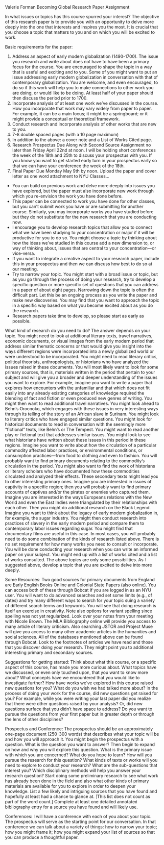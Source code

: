 Valerie Forman
Becoming Global
Research Paper Assignment

In what issues or topics has this course spurred your interest? The objective of this research paper is to provide you with an opportunity to delve more deeply into the one that interests and inspires you the most. It is crucial that you choose a topic that matters to you and on which you will be excited to work.

Basic requirements for the paper:
1) Address an aspect of early modern globalization (1490-1700). The issue you research and write about does not have to have been a primary focus for the course. You are encouraged to shape the topic in a way that is useful and exciting and to you. Some of you might want to put an issue addressing early modern globalization in conversation with that of contemporary globalization. You are welcome, and even encouraged, to do so if this work will help you to make connections to other work you are doing, or would like to be doing. At least half of your paper should then discuss the period prior to 1700.
2) Incorporate analysis of at least one work we’ve discussed in the course. How you incorporate that work may vary widely from paper to paper. For example, it can be a main focus; it might be a springboard; or it might provide a conceptual or theoretical framework.
3) Conduct research and incorporate analysis of other works that are new to you.
4) 7-8 double spaced pages (with a 10 page maximum)
5) In addition to the above: a cover note and a List of Works Cited page.
6) Research Prospectus Due Along with Second Source Assignment no later than
 Friday April 22nd at noon. I will be holding short conferences the week of the 18th and 25th to discuss your prospectus with you. If you know you want to get started early turn in your prospectus early so that we can have your conference the week of the 18th.
7) Final Paper Due Monday May 9th by noon. Upload the paper and cover letter as one word attachment to NYU Classes...

- You can build on previous work and delve more deeply into issues you have explored, but the paper must also incorporate new work through which you re-envision the work you have done before.
- This paper can be connected to work you have done for other classes, but you can’t submit work you have or are submitting for another course. Similarly, you may incorporate works you have studied before but they do not substitute for the new research that you are conducting now.
- I encourage you to develop research topics that allow you to connect what we have been studying to your concentration or major if it will be productive for you to do so. You might choose a topic by thinking about how the ideas we’ve studied in this course add a new dimension to, or way of thinking about, issues that are central to your concentration—or vice-versa.
- If you want to integrate a creative aspect to your research paper, include this in your prospectus and then we can discuss how best to do so at our meeting.
- Try to narrow your topic. You might start with a broad issue or topic, but as you go through the process of doing your research, try to develop a specific question or more specific set of questions that you can address in a paper of about eight pages. Narrowing down the topic is often the difficult part. Let this be an ongoing process as you write the paper and make new discoveries. You may find that you want to approach the topic in a specific way based on what you become excited about as you do the research.
- Research papers take time to develop, so please start as early as possible.

What kind of research do you need to do? The answer depends on your topic. You might need to look at additional literary texts, travel narratives, economic documents, or visual images from the early modern period that address similar thematic concerns or that would give you insight into the ways different regions were incorporated into a newly globalized world or were understood to be incorporated. You might need to read literary critics, political theorists, anthropologists, or historians who have analyzed the issues raised in these documents. You will most likely want to look for some primary sources, that is, materials written in the period that pertain to your subject and will give you a broader and deeper understanding of the issues you want to explore. For example, imagine you want to write a paper that explores how encounters with the unfamiliar and that which does not fit easily into any already existing categories of knowledge required the blending of fact and fiction or even produced new genres of writing. You might then want to read additional travel narratives. You might look ahead to Behn’s Oroonoko, which engages with these issues in very interesting ways through its telling of the story of an African slave in Surinam. You might look to literary critics who have engaged similar questions. You might look for historical documents to read in conversation with the seemingly more “fictional” texts, like Behn’s or The Tempest. You might want to read another play or fictional text that addresses similar issues. You might look to see what historians have written about these issues in this period in these regions. Imagine you want to write about how the circulation of a particular commodity affected labor practices, or environmental conditions, or consumption practices—from food to clothing and even to fashion. You will probably want to find primary documents relating to the commodity’s circulation in the period. You might also want to find the work of historians or literary scholars who have documented how these commodities circulated and analyzed their effects. These secondary texts might lead you to other interesting primary ones. Imagine you are interested in issues of captivity in a specific region; then you will probably want to find primary accounts of captives and/or the pirates or enemies who captured them.  Imagine you are interested in the ways Europeans relations with the New World and even the East Indies were triangulated by their relationships with each other. Then you might do additional research on the Black Legend.  Imagine you want to think about the legacy of early modern globalization in, for example, the sugar industry. You might then conduct research into practices of slavery in the early modern period and compare them to contemporary labor issues regarding sugar. You might find that documentary films are useful in this case. In most cases, you will probably need to do some combination of the kinds of research listed above. There is no set requirement for how many works you need to consult or incorporate. You will be done conducting your research when you can write an informed paper on your subject. You might end up with a list of works cited and a list of works consulted. The above topics are only some possibilities. As I suggested above, develop a topic that you are excited to delve into more deeply.

Some Resources:
Two good sources for primary documents from England are Early English Books Online and Colonial State Papers (also online). You can access both of these through Bobcat if you are logged in as an NYU user. You will want to do advanced searches and set some limits (e.g., of dates) and try many different ways to search for your topic suing a variety of different search terms and keywords. You will see that doing research is itself an exercise in creativity.  Note also options for variant spelling since spelling was not yet regularized. Look over your notes from your meeting with Nicole Brown.
The MLA Bibliography online will provide you access to many article of literary criticism.
Also searching JSTOR and Project Muse will give you access to many other academic articles in the humanities and social sciences. All of the databases mentioned above can be found through Bobcat.
Look to the footnotes of articles we have read and those that you discover doing your research. They might point you to additional interesting primary and secondary sources.


Suggestions for getting started:
Think about what this course, or a specific aspect of this course, has made you more curious about. What topics have we discussed, or even only touched upon, that you want to know more about? What concepts have we encountered that you would like to investigate further? How have works we’ve explored in this course raised new questions for you? What do you wish we had talked more about?  In the process of doing your work for the course, did new questions get raised for you? For example, while you were writing your last paper did you realize that there were other questions raised by your analysis? Or, did new questions surface that you didn’t have space to address? Do you want to pursue the questions from your first paper but in greater depth or through the lens of other disciplines?


Prospectus and Conference: The prospectus should be an approximately one-page document (250-300 words) that describes what your topic will be and how you will approach it. You might begin the prospectus with a question. What is the question you want to answer? Then begin to expand on how and why you will explore this question. What is the primary issue with which you are concerned? What do you hope to learn? How will you pursue the research for this question? What kinds of texts or works will you need to explore to conduct your research?  What are the sub-questions that interest you? Which disciplinary methods will help you answer your research question? Start doing some preliminary research to see what work has already been done in the field and also what other kinds of primary materials are available for you to explore in order to deepen your knowledge.
List a few likely and intriguing sources that you have found and hopefully at least had a chance to glance at. [This list does not count as part of the word count.]
Complete at least one detailed annotated bibliography entry for a source you have found and will likely use.

Conferences: I will have a conference with each of you about your topic. The prospectus will serve as the starting point for our conversation. In that conference we can talk about a variety of things: how to narrow your topic; how you might frame it; how you might expand your list of sources so that you can produce a thoughtful paper.
